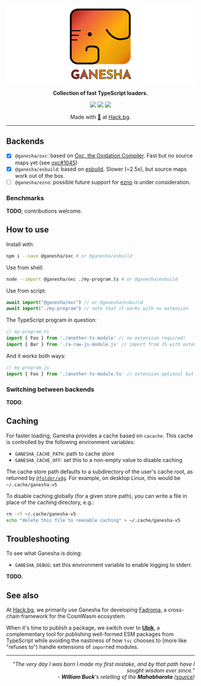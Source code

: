 <div align="center">

![Ganesha](ganesha.svg)

**Collection of fast TypeScript loaders.**

[![](https://img.shields.io/npm/v/@hackbg/ganesha?color=%23f68f21&style=for-the-badge&label=@hackbg/ganesha)](https://www.npmjs.com/package/@hackbg/ganesha)
[![](https://img.shields.io/npm/v/@ganesha/esbuild?color=%23f68f21&style=for-the-badge&label=@ganesha/esbuild)](https://www.npmjs.com/package/@ganesha/esbuild)
[![](https://img.shields.io/npm/v/@ganesha/oxc?color=%23f68f21&style=for-the-badge&label=@ganesha/oxc)](https://www.npmjs.com/package/@ganesha/oxc)

Made with [🧡](mailto:hello@hack.bg) at [Hack.bg](https://hack.bg).

</div>

---

## Backends

* [x] `@ganesha/oxc`: based on [Oxc, the Oxidation Compiler](https://github.com/oxc-project/oxc).
  Fast but no source maps yet (see [oxc#1045](https://github.com/oxc-project/oxc/issues/1045))
* [x] `@ganesha/esbuild`: based on [esbuild](https://github.com/evanw/esbuild).
  Slower (~2.5x), but source maps work out of the box.
* [ ] `@ganesha/ezno`: possible future support for [ezno](https://github.com/kaleidawave/ezno)
  is under consideration.

### Benchmarks

**TODO**, contributions welcome.

## How to use

Install with:

```sh
npm i --save @ganesha/oxc # or @ganesha/esbuild
```

Use from shell:

```sh
node --import @ganesha/oxc ./my-program.ts # or @ganesha/esbuild
```

Use from script:

```js
await import("@ganesha/oxc") // or @ganesha/esbuild
await import("./my-program") // note that it works with no extension
```

The TypeScript program in question:

```ts
// my-program.ts
import { Foo } from './another-ts-module' // no extension required!
import { Bar } from './a-raw-js-module.js' // import from JS with extension
```

And it works both ways:

```js
// my-program.js
import { Foo } from './another-ts-module.ts' // extension optional but preferred
```

### Switching between backends

**TODO**.

## Caching

For faster loading, Ganesha provides a cache based on `cacache`.
This cache is controlled by the following environment variables:

* `GANESHA_CACHE_PATH`: path to cache store
* `GANESHA_CACHE_OFF`: set this to a non-empty value to disable caching

The cache store path defaults to a subdirectory of the user's cache root,
as returned by [`@folder/xdg`](https://www.npmjs.com/package/@folder/xdg).
For example, on desktop Linux, this would be `~/.cache/ganesha-v5`

To disable caching globally (for a given store path),
you can write a file in place of the caching directory, e.g.:

```sh
rm -rf ~/.cache/ganesha-v5
echo "delete this file to reenable caching" > ~/.cache/ganesha-v5
```

## Troubleshooting

To see what Ganesha is doing:

* `GANESHA_DEBUG`: set this environment variable to enable logging to stderr.

**TODO**.

## See also

At [Hack.bg](https://hack.bg), we primarily use Ganesha for developing
[Fadroma](https://fadroma.tech), a cross-chain framework for the CosmWasm ecosystem.

When it's time to publish a package, we switch over to **[Ubik](https://github.com/hackbg/ubik)**,
a complementary tool for publishing well-formed ESM packages from TypeScript while avoiding
the nastiness of how `tsc` chooses to (more like "refuses to") handle extensions
of `import`ed modules.

---

<div align="right">

*"The very day I was born I made my first mistake,
and by that path have I sought wisdom ever since."<br>
\- **William Buck**'s retelling of the **Mahabharata** ([source](https://hinduism.stackexchange.com/questions/16719/))*

</div>
